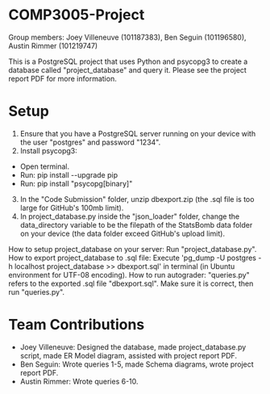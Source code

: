 # COMP3005-Project
Group members: Joey Villeneuve (101187383), Ben Seguin (101196580), Austin Rimmer (101219747)

This is a PostgreSQL project that uses Python and psycopg3 to create a database called "project_database" and query it. Please see the project report PDF for more information.

# Setup
1. Ensure that you have a PostgreSQL server running on your device with the user "postgres" and password "1234".
2. Install psycopg3:
  - Open terminal.
  - Run: pip install --upgrade pip
  - Run: pip install "psycopg[binary]"
3. In the "Code Submission" folder, unzip dbexport.zip (the .sql file is too large for GitHub's 100mb limit).
4. In project_database.py inside the "json_loader" folder, change the data_directory variable to be the filepath of the StatsBomb data folder on your device (the data folder exceed GitHub's upload limit).

How to setup project_database on your server: Run "project_database.py".
How to export project_database to .sql file: Execute 'pg_dump -U postgres -h localhost project_database >> dbexport.sql' in terminal (in Ubuntu environment for UTF-08 encoding).
How to run autograder: "queries.py" refers to the exported .sql file "dbexport.sql". Make sure it is correct, then run "queries.py".

# Team Contributions
- Joey Villeneuve: Designed the database, made project_database.py script, made ER Model diagram, assisted with project report PDF.
- Ben Seguin: Wrote queries 1-5, made Schema diagrams, wrote project report PDF.
- Austin Rimmer: Wrote queries 6-10.
